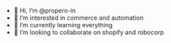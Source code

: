 - 👋 Hi, I’m @propero-in
- 👀 I’m interested in commerce and automation
- 🌱 I’m currently learning everything
- 💞️ I’m looking to collaborate on shopify and robocorp


<!---
propero-in/propero-in is a ✨ special ✨ repository because its `README.md` (this file) appears on your GitHub profile.
You can click the Preview link to take a look at your changes.
--->
